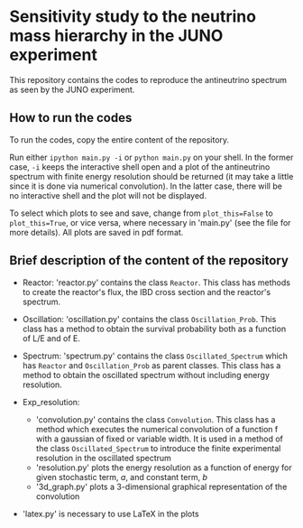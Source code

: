 # Sensitivity study to the neutrino mass hierarchy in the JUNO experiment

This repository contains the codes to reproduce the antineutrino spectrum as seen by the JUNO experiment.

## How to run the codes

To run the codes, copy the entire content of the repository. 

Run either ```ipython main.py -i``` or ```python main.py``` on your shell.
In the former case, ```-i``` keeps the interactive shell open and a plot of the antineutrino spectrum with finite energy resolution should be returned (it may take a little since it is done via numerical convolution).
In the latter case, there will be no interactive shell and the plot will not be displayed. 

To select which plots to see and save, change from ```plot_this=False``` to ```plot_this=True```, or vice versa, where necessary in 'main.py' (see the file for more details).
All plots are saved in pdf format.

## Brief description of the content of the repository

* Reactor: 
'reactor.py' contains the class ```Reactor```.
This class has methods to create the reactor's flux, the IBD cross section and the reactor's spectrum.

* Oscillation: 
'oscillation.py' contains the class ```Oscillation_Prob```.
This class has a method to obtain the survival probability both as a function of L/E and of E.

* Spectrum: 
'spectrum.py' contains the class ```Oscillated_Spectrum``` which has ```Reactor``` and ```Oscillation_Prob``` as parent classes.
This class has a method to obtain the oscillated spectrum without including energy resolution.

* Exp_resolution: 
  * 'convolution.py' contains the class ```Convolution```.
This class has a method which executes the numerical convolution of a function f with a gaussian of fixed or variable width.
It is used in a method of the class ```Oscillated_Spectrum``` to introduce the finite experimental resolution in the oscillated spectrum
  * 'resolution.py' plots the energy resolution as a function of energy for given stochastic term, _a_, and constant term, _b_
  * '3d_graph.py' plots a 3-dimensional graphical representation of the convolution

* 'latex.py' is necessary to use LaTeX in the plots
